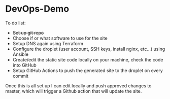 # DevOps-Demo

To do list:  
- ~~Set up git repo~~  
- Choose if or what software to use for the site  
- Setup DNS again using Terraform  
- Configure the droplet (user account, SSH keys, install nginx, etc...) using Ansible  
- Create/edit the static site code locally on your machine, check the code into GitHub  
- Setup GitHub Actions to push the generated site to the droplet on every commit  
<p>Once this is all set up I can edit locally and push approved changes to master, which will trigger a Github action that will update the site.</p>  
